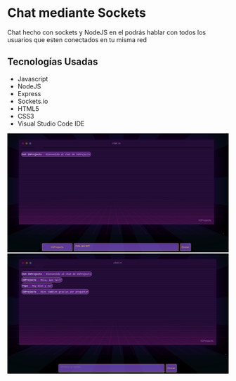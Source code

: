 # Chat mediante Sockets
Chat hecho con sockets y NodeJS en el podrás hablar con todos los usuarios que esten conectados en tu misma red

## Tecnologías Usadas
  - Javascript
  - NodeJS
  - Express
  - Sockets.io
  - HTML5
  - CSS3
  - Visual Studio Code IDE  

![Image text](https://github.com/IGprojects/Chat-Sockets/blob/main/Assets/Captura1.png)
![Image text](https://github.com/IGprojects/Chat-Sockets/blob/main/Assets/Captura2.png)
